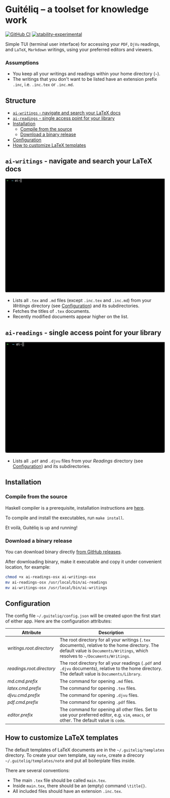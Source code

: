 # Guitéliq – a toolset for knowledge work

[![GitHub CI](https://github.com/armeninants/guiteliq/workflows/Haskell-CI/badge.svg)](https://github.com/armeninants/guiteliq/actions)
[![stability-experimental](https://img.shields.io/badge/stability-experimental-orange.svg)](https://github.com/mkenney/software-guides/blob/master/STABILITY-BADGES.md#experimental)


Simple TUI (terminal user interface) for accessing your `PDF`, `DjVu` readings, and `LaTeX`, `Markdown` writings, using your preferred editors and viewers.

### Assumptions

- You keep all your writings and readings within your home directory (`~`).
- The writings that you don't want to be listed have an extension prefix `.inc`, i.e. `.inc.tex` or `.inc.md`.

## Structure

- [`ai-writings` - navigate and search your LaTeX docs](#ai-writings---navigate-and-search-your-latex-docs)
- [`ai-readings` - single access point for your library](#ai-readings---single-access-point-for-your-library)
- [Installation](#installation)
  - [Compile from the source](#compile-from-the-source)
  - [Download a binary release](#download-a-binary-release)
- [Configuration](#configuration)
- [How to customize LaTeX templates](#how-to-customize-latex-templates)

## `ai-writings` - navigate and search your LaTeX docs

<img src="docs/assets/writings.gif">

- Lists all `.tex` and `.md` files (except `.inc.tex` and `.inc.md`) from your *Writings* directory (see [Configuration](#configuration)) and its subdirectories.
- Fetches the titles of `.tex` documents.
- Recently modified documents appear higher on the list.

## `ai-readings` - single access point for your library

<img src="docs/assets/readings.gif">

- Lists all `.pdf` and `.djvu` files from your *Readings* directory (see [Configuration](#configuration)) and its subdirectories.

## Installation

### Compile from the source
Haskell compiler is a prerequisite, installation instructions are [here](https://www.haskell.org/ghcup/).

To compile and install the executables, run `make install`.

Et voilà, Guitéliq is up and running!

### Download a binary release
You can download binary directly [from GitHub releases](https://github.com/armeninants/guiteliq/releases).

After downloading binary, make it executable and copy it under convenient location, for example:

```bash
chmod +x ai-readings-osx ai-writings-osx
mv ai-readings-osx /usr/local/bin/ai-readings
mv ai-writings-osx /usr/local/bin/ai-writings
```

## Configuration

The config file `~/.guiteliq/config.json` will be created upon the first start of either app.
Here are the configuration attributes:

| Attribute                 | Description                                                                                                                                                                       |
| ------------------------- | --------------------------------------------------------------------------------------------------------------------------------------------------------------------------------- |
| *writings.root.directory* | The root directory for all your writings (`.tex` documents), relative to the home directory. The default value is `Documents/Writings`, which resolves to `~/Documents/Writings`. |
| *readings.root.directory* | The root directory for all your readings (`.pdf` and `.djvu` documents), relative to the home directory. The default value is `Documents/Library`.                                |
| *md.cmd.prefix*           | The command for opening `.md` files.                                                                                                                                              |
| *latex.cmd.prefix*        | The command for opening `.tex` files.                                                                                                                                             |
| *djvu.cmd.prefix*         | The command for opening `.djvu` files.                                                                                                                                            |
| *pdf.cmd.prefix*          | The command for opening `.pdf` files.                                                                                                                                             |
| *editor.prefix*           | The command for opening all other files. Set to use your preferred editor, e.g. `vim`, `emacs`, or other. The default value is `code`.                                            |


## How to customize LaTeX templates

The default templates of LaTeX documents are in the `~/.guiteliq/templates` directory.
To create your own template, say `note`, create a direcory `~/.guiteliq/templates/note` and put all boilerplate files inside.

There are several conventions:
- The main `.tex` file should be called `main.tex`.
- Inside `main.tex`, there should be an (empty) command `\title{}`.
- All included files should have an extension `.inc.tex`.
